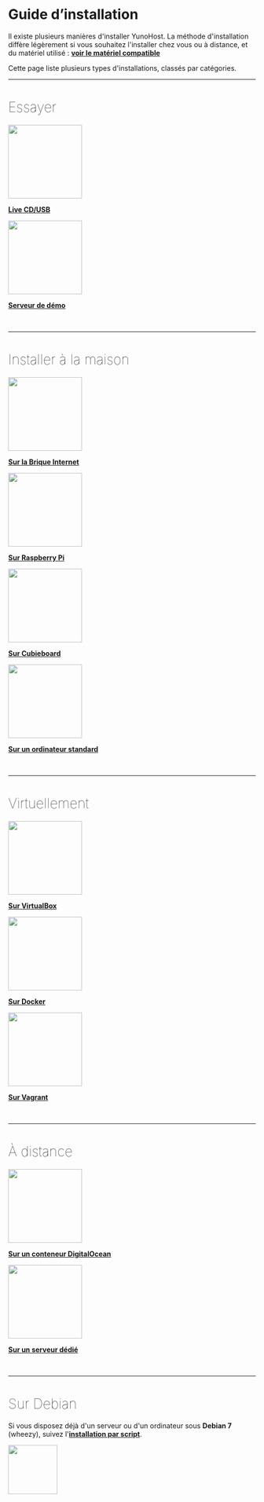 # Guide d’installation

Il existe plusieurs manières d'installer YunoHost. La méthode d'installation diffère légèrement si vous souhaitez l'installer chez vous ou à distance, et du matériel utilisé : **[voir le matériel compatible](/hardware_fr)**

Cette page liste plusieurs types d'installations, classés par catégories.

---

<h1 style="font-weight: 100">Essayer</h1>

<div class="row">

<div class="col col-md-3 text-center">
<a href="/try_at_home_fr"><img src="https://yunohost.org/images/usb_key.png" height=150 style="vertical-align:bottom"><b><p>Live CD/USB</p></b></a>
</div>

<div class="col col-md-3 text-center">
<a href="/try_fr"><img height=150 src="https://yunohost.org/logo.png" style="vertical-align:bottom"><b><p>Serveur de démo</p></b></a>
</div>


</div>

<br>

---

<h1 style="font-weight: 100">Installer à la maison</h1>

<div class="row">

<div class="col col-md-3 text-center">
<a href="/install_brick_fr"><img src="https://yunohost.org/images/thisisinternet.png" height=150 style="vertical-align:bottom"><b><p>Sur la Brique Internet</p></b></a>
</div>

<div class="col col-md-3 text-center">
<a href="/install_on_raspberry_fr"><img src="https://yunohost.org/images/Raspberry_Pi_2_Model_B_v1.1_front_angle_new.jpg" height=150 style="vertical-align:bottom"><b><p>Sur Raspberry Pi</p></b></a>
</div>

<div class="col col-md-3 text-center">
<a href="/install_on_cubieboard_fr"><img src="https://yunohost.org/images/cubieboard2.png" height=150 style="vertical-align:bottom"><b><p>Sur Cubieboard</p></b></a>
</div>

<div class="col col-md-3 text-center">
<a href="/install_iso_fr"><img src="https://yunohost.org/images/laptop.png" height=150 style="vertical-align:bottom"><b><p>Sur un ordinateur standard</p></b></a>
</div>

</div>

<br>

---

<h1 style="font-weight: 100">Virtuellement</h1>

<div class="row">

<div class="col col-md-3 text-center">
<a href="/install_on_virtualbox_fr"><img src="https://yunohost.org/images/virtualbox.png" height=150 style="vertical-align:bottom"><b><p>Sur VirtualBox</p></b></a>
</div>

<div class="col col-md-3 text-center">
<a href="/docker_fr"><img src="https://yunohost.org/images/docker.png" height=150 style="vertical-align:bottom"><b><p>Sur Docker</p></b></a>
</div>

<div class="col col-md-3 text-center">
<a href="/vagrant_fr"><img src="https://yunohost.org/images/vagrant.png" height=150 style="vertical-align:bottom"><b><p>Sur Vagrant</p></b></a>
</div>

</div>

<br>

---

<h1 style="font-weight: 100">À distance</h1>

<div class="row">

<div class="col col-md-3 text-center">
<a href="/install_on_digitalocean_fr"><img src="https://yunohost.org/images/digitalocean.png" height=150 style="vertical-align:bottom"><b><p>Sur un conteneur DigitalOcean</p></b></a>
</div>

<div class="col col-md-3 text-center">
<a href="/install_on_dedicated_server_fr"><img src="https://yunohost.org/images/vps.png" height=150 style="vertical-align:bottom"><b><p>Sur un serveur dédié</p></b></a>
</div>

</div>

<br>

---

<h1 style="font-weight: 100">Sur Debian</h1>

Si vous disposez déjà d'un serveur ou d'un ordinateur sous **Debian 7** (wheezy), suivez l'**[installation par script](/install_on_debian_fr)**.

<a href="/install_on_debian_fr"><img width=100 src="https://yunohost.org/images/debian-logo.png"></a>
